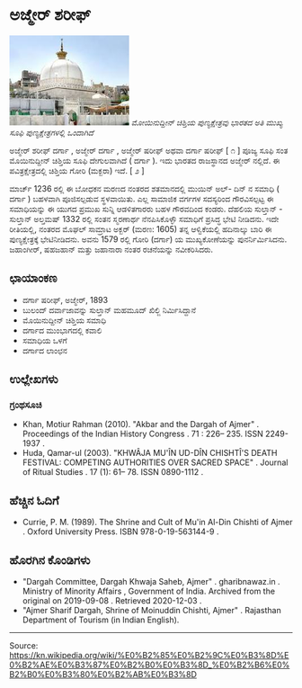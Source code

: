 # ಅಜ್ಮೇರ್ ಶರೀಫ್

![](../../images/d454edfbe2a352eb.png)
*ಮೋಯಿನುದ್ದೀನ್ ಚಿಶ್ತಿಯ ಪುಣ್ಯಕ್ಷೇತ್ರವು ಭಾರತದ ಅತಿ ಮುಖ್ಯ ಸೂಫಿ ಪುಣ್ಯಕ್ಷೇತ್ರಗಳಲ್ಲಿ ಒಂದಾಗಿದೆ*

ಅಜ್ಮೇರ್ ಶರೀಫ್ ದರ್ಗಾ , ಅಜ್ಮೇರ್ ದರ್ಗಾ , ಅಜ್ಮೇರ್ ಷರೀಫ್ ಅಥವಾ ದರ್ಗಾ ಷರೀಫ್ [ ೧ ] ಪೂಜ್ಯ ಸೂಫಿ ಸಂತ ಮೊಯಿನುದ್ದೀನ್ ಚಿಶ್ತಿಯ ಸೂಫಿ ದೇಗುಲವಾಗಿದೆ ( ದರ್ಗಾ ). ಇದು ಭಾರತದ ರಾಜಸ್ಥಾನದ ಅಜ್ಮೇರ್‌ ‌ನಲ್ಲಿದೆ. ಈ ಪವಿತ್ರಕ್ಷೇತ್ರದಲ್ಲಿ ಚಿಶ್ತಿಯ ಗೋರಿ (ಮಕ್ಬರಾ) ಇದೆ. [ ೨ ]

ಮಾರ್ಚ್ 1236 ರಲ್ಲಿ ಈ ಬೋಧಕನ ಮರಣದ ನಂತರದ ಶತಮಾನದಲ್ಲಿ ಮುಯಿನ್ ಅಲ್- ದಿನ್ ‍ನ ಸಮಾಧಿ ( ದರ್ಗಾ ) ಬಹಳವಾಗಿ ಪೂಜಿಸಲ್ಪಡುವ ಸ್ಥಳವಾಯಿತು. ಎಲ್ಲ ಸಾಮಾಜಿಕ ವರ್ಗಗಳ ಸದಸ್ಯರಿಂದ ಗೌರವಿಸಲ್ಪಟ್ಟ ಈ ಸಮಾಧಿಯನ್ನು ಈ ಯುಗದ ಪ್ರಮುಖ ಸುನ್ನಿ ಆಡಳಿತಗಾರರು ಬಹಳ ಗೌರವದಿಂದ ಕಂಡರು. ದೆಹಲಿಯ ಸುಲ್ತಾನ್ - ಸುಲ್ತಾನ್ ಅಲ್ತಮಷ್ 1332 ರಲ್ಲಿ ಸಂತನ ಸ್ಮರಣಾರ್ಥ ನೆನಪಿಸಿಕೊಳ್ಳೌ ಸಮಾಧಿಗೆ ಪ್ರಸಿದ್ಧ ಭೇಟಿ ನೀಡಿದನು. ಇದೇ ರೀತಿಯಲ್ಲಿ, ನಂತರದ ಮೊಘಲ್ ಸಾಮ್ರಾಟ ಅಕ್ಬರ್ (ಮರಣ: 1605) ತನ್ನ ಆಳ್ವಿಕೆಯಲ್ಲಿ ಹದಿನಾಲ್ಕು ಬಾರಿ ಈ ಪುಣ್ಯಕ್ಷೇತ್ರಕ್ಕೆ ಭೇಟಿನೀಡಿದನು. ಅವನು 1579 ರಲ್ಲಿ ಗೋರಿ (ದರ್ಗಾ) ಯ ಮುಖ್ಯಕೋಣೆಯನ್ನು ಪುನರ್ನಿರ್ಮಿಸಿದನು. ಜಹಾಂಗೀರ್, ಷಹಜಹಾನ್ ಮತ್ತು ಜಹಾನಾರಾ ನಂತರ ರಚನೆಯನ್ನು ನವೀಕರಿಸಿದರು.

## ಛಾಯಾಂಕಣ

- ದರ್ಗಾ ಷರೀಫ್, ಅಜ್ಮೇರ್, 1893
- ಬುಲಂದ್ ದರ್ವಾಜಾವನ್ನು ಸುಲ್ತಾನ್ ಮಹಮೂದ್ ಖಿಲ್ಜಿ ನಿರ್ಮಿಸಿದ್ದಾನೆ
- ಮೊಯಿನುದ್ದೀನ್ ಚಿಶ್ತಿಯ ಸಮಾಧಿ
- ದರ್ಗಾದ ಮುಂಭಾಗದಲ್ಲಿ ಕವಾಲಿ
- ಸಮಾಧಿಯ ಒಳಗೆ
- ದರ್ಗಾದ ಲಾಂಛನ

## ಉಲ್ಲೇಖಗಳು

### ಗ್ರಂಥಸೂಚಿ

- Khan, Motiur Rahman (2010). "Akbar and the Dargah of Ajmer" . Proceedings of the Indian History Congress . 71 : 226– 235. ISSN 2249-1937 .
- Huda, Qamar-ul (2003). "KHWÂJA MU'ÎN UD-DÎN CHISHTÎ'S DEATH FESTIVAL: COMPETING AUTHORITIES OVER SACRED SPACE" . Journal of Ritual Studies . 17 (1): 61– 78. ISSN 0890-1112 .

## ಹೆಚ್ಚಿನ ಓದಿಗೆ

- Currie, P. M. (1989). The Shrine and Cult of Mu'in Al-Din Chishti of Ajmer . Oxford University Press. ISBN 978-0-19-563144-9 .

## ಹೊರಗಿನ ಕೊಂಡಿಗಳು

- "Dargah Committee, Dargah Khwaja Saheb, Ajmer" . gharibnawaz.in . Ministry of Minority Affairs , Government of India. Archived from the original on 2019-09-08 . Retrieved 2020-12-03 .
- "Ajmer Sharif Dargah, Shrine of Moinuddin Chishti, Ajmer" . Rajasthan Department of Tourism (in Indian English).

---
Source: https://kn.wikipedia.org/wiki/%E0%B2%85%E0%B2%9C%E0%B3%8D%E0%B2%AE%E0%B3%87%E0%B2%B0%E0%B3%8D_%E0%B2%B6%E0%B2%B0%E0%B3%80%E0%B2%AB%E0%B3%8D
